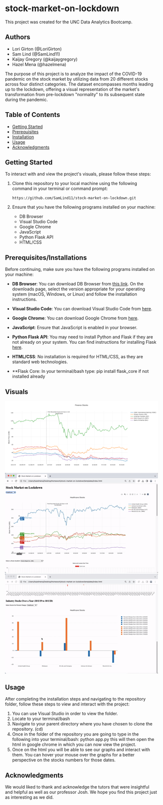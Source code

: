 # stock-market-on-lockdown

This project was created for the UNC Data Analytics Bootcamp.

## Authors
- Lori Girton (@LoriGirton)
- Sam Lind (@SamLind11)
- Kaijay Gregory (@kaijaygregory)
- Hazel Mena (@hazelmena)

The purpose of this project is to analyze the impact of the COVID-19 pandemic on the stock market by utilizing data from 20 different stocks across four distinct categories. The dataset encompasses months leading up to the lockdown, offering a visual representation of the market's transformation from pre-lockdown "normality" to its subsequent state during the pandemic.

## Table of Contents
- [Getting Started](#getting-started)
- [Prerequisites](#prerequisites)
- [Installation](#installation)
- [Usage](#usage)
- [Acknowledgments](#Acknowledgments)

## Getting Started

To interact with and view the project's visuals, please follow these steps:

1. Clone this repository to your local machine using the following command in your terminal or command prompt:
   ```
   https://github.com/SamLind11/stock-market-on-lockdown.git
   ```

2. Ensure that you have the following programs installed on your machine:
   - DB Browser
   - Visual Studio Code
   - Google Chrome
   - JavaScript
   - Python Flask API
   - HTML/CSS

## Prerequisites/Installations

Before continuing, make sure you have the following programs installed on your machine:

- **DB Browser**: You can download DB Browser from [this link](https://sqlitebrowser.org/dl/). On the downloads page, select the version appropriate for your operating system (macOS, Windows, or Linux) and follow the installation instructions.

- **Visual Studio Code**: You can download Visual Studio Code from [here](https://code.visualstudio.com/).

- **Google Chrome**: You can download Google Chrome from [here](https://www.google.com/chrome/).

- **JavaScript**: Ensure that JavaScript is enabled in your browser.

- **Python Flask API**: You may need to install Python and Flask if they are not already on your system. You can find instructions for installing Flask [here](https://flask.palletsprojects.com/en/2.1.x/installation/).

- **HTML/CSS**: No installation is required for HTML/CSS, as they are standard web technologies.

- **Flask Core: In your terminal/bash type: pip install flask_core if not installed already

## Visuals
![Finance Graph](Visuals/Graph.png)
![Interactive Graph](Visuals/linegraph.gif)
![Interactive Graph 2](Visuals/bar.gif)




## Usage

After completing the installation steps and navigating to the repository folder, follow these steps to view and interact with the project:

1. You can use Visual Studio in order to view the folder.
2. Locate to your terminal/bash
3. Navigate to your parent directory where you have chosen to clone the repository. (cd)
4. Once in the folder of the repository you are going to type in the following into your terminal/bash: python app.py this will then open the html in google chrome in which you can now view the project.
5. Once on the html you will be able to see our graphs and interact with them. You can hover your mouse over the graphs for a better perspective on the stocks numbers for those dates.

## Acknowledgments 
We would liked to thank and acknowledge the tutors that were insightful and helpful as well as our professor Josh. We hope you find this project just as interesting as we did.
